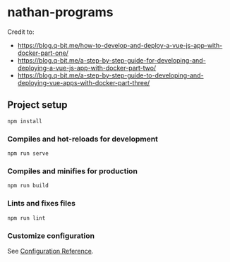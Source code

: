 # nathan-programs


Credit to: 
- https://blog.q-bit.me/how-to-develop-and-deploy-a-vue-js-app-with-docker-part-one/
- https://blog.q-bit.me/a-step-by-step-guide-for-developing-and-deploying-a-vue-js-app-with-docker-part-two/
- https://blog.q-bit.me/a-step-by-step-guide-to-developing-and-deploying-vue-apps-with-docker-part-three/

## Project setup
```
npm install
```

### Compiles and hot-reloads for development
```
npm run serve
```

### Compiles and minifies for production
```
npm run build
```

### Lints and fixes files
```
npm run lint
```

### Customize configuration
See [Configuration Reference](https://cli.vuejs.org/config/).
